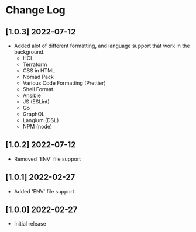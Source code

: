 # Change Log

## [1.0.3] 2022-07-12

- Added alot of different formatting, and language support that work in the background.
    - HCL
    - Terraform
    - CSS in HTML
    - Nomad Pack
    - Various Code Formatting (Prettier)
    - Shell Format
    - Ansible
    - JS (ESLint)
    - Go
    - GraphQL
    - Langium (DSL)
    - NPM (node)

## [1.0.2] 2022-07-12

- Removed 'ENV' file support

## [1.0.1] 2022-02-27

- Added 'ENV' file support

## [1.0.0] 2022-02-27

- Initial release
